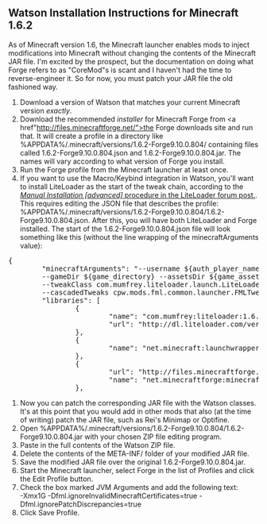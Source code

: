 Watson Installation Instructions for Minecraft 1.6.2
----------------------------------------------------

As of Minecraft version 1.6, the Minecraft launcher enables mods to inject modifications into Minecraft without changing the contents of the Minecraft JAR file.  I'm excited by the prospect, but the documentation on doing what Forge refers to as "CoreMod"s is scant and I haven't had the time to reverse-engineer it.  So for now, you must patch your JAR file the old fashioned way.

1. Download a version of Watson that matches your current Minecraft version <i>exactly</i>.
1. Download the recommended <i>installer</i> for Minecraft Forge from <a href"http://files.minecraftforge.net/">the Forge downloads site</a> and run that.  It will create a profile in a directory like %APPDATA%/.minecraft/versions/1.6.2-Forge9.10.0.804/ containing files called 1.6.2-Forge9.10.0.804.json and 1.6.2-Forge9.10.0.804.jar.  The names will vary according to what version of Forge you install.
1. Run the Forge profile from the Minecraft launcher at least once.
1. If you want to use the Macro/Keybind integration in Watson, you'll want to install LiteLoader as the start of the tweak chain, according to the <a href="http://www.minecraftforum.net/topic/1868280-162api-liteloader-for-minecraft-162/"><i>Manual Installation [advanced]</i> procedure in the LiteLoader forum post.</a>.  This requires editing the JSON file that describes the profile: %APPDATA%/.minecraft/versions/1.6.2-Forge9.10.0.804/1.6.2-Forge9.10.0.804.json.  After this, you will have both LiteLoader and Forge installed.  The start of the 1.6.2-Forge9.10.0.804.json file will look something like this (without the line wrapping of the minecraftArguments value):
<pre>
{
        "minecraftArguments": "--username ${auth_player_name} --session ${auth_session} --version ${version_name} 
        --gameDir ${game_directory} --assetsDir ${game_assets} 
        --tweakClass com.mumfrey.liteloader.launch.LiteLoaderTweaker 
        --cascadedTweaks cpw.mods.fml.common.launcher.FMLTweaker",
        "libraries": [
                {
                        "name": "com.mumfrey:liteloader:1.6.2",
                        "url": "http://dl.liteloader.com/versions/"
                },
                {
                        "name": "net.minecraft:launchwrapper:1.3"
                },
                {
                        "url": "http://files.minecraftforge.net/maven/",
                        "name": "net.minecraftforge:minecraftforge:9.10.0.804"
                },
</pre>
1. Now you can patch the corresponding JAR file with the Watson classes.  It's at this point that you would add in other mods that also (at the time of writing) patch the JAR file, such as Rei's Minimap or Optifine.
1. Open %APPDATA%/.minecraft/versions/1.6.2-Forge9.10.0.804/1.6.2-Forge9.10.0.804.jar with your chosen ZIP file editing program.
1. Paste in the full contents of the Watson ZIP file.
1. Delete the contents of the META-INF/ folder of your modified JAR file.
1. Save the modified JAR file over the original 1.6.2-Forge9.10.0.804.jar.
1. Start the Minecraft launcher, select Forge in the list of Profiles and click the Edit Profile button.
1. Check the box marked JVM Arguments and add the following text:<br>
  -Xmx1G -Dfml.ignoreInvalidMinecraftCertificates=true -Dfml.ignorePatchDiscrepancies=true
1. Click Save Profile.

